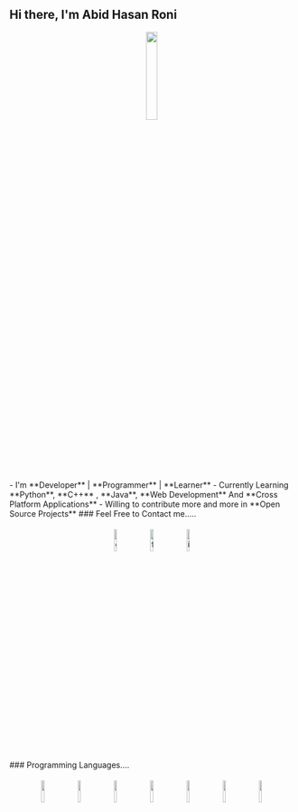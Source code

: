 ## Hi there, I'm Abid Hasan Roni
<p align="center">
<img width="20%" src="https://img.icons8.com/ios-filled/96/000000/programming.png"/>
</p>
- I'm **Developer** | **Programmer** | **Learner**
- Currently Learning **Python**, **C++** , **Java**, **Web Development** And **Cross Platform Applications**
- Willing to contribute more and more in **Open Source Projects**
### Feel Free to Contact me.....
<p align="center">
	<a href="https://github.com/Roni95"><img alt="github" width="10%" style="padding:5px" src="https://img.icons8.com/clouds/100/000000/github.png"/></a>
<!-- 	<a href="https://www.linkedin.com/in/amsiam/"><img alt="linkedin" width="10%" style="padding:5px" src="https://img.icons8.com/clouds/100/000000/linkedin.png"/></a> -->
	<a href="https://www.facebook.com/abidhasan.rony.5/"><img alt="facebook" width="10%" style="padding:5px" src="https://img.icons8.com/clouds/100/000000/facebook-new.png"/></a>
 	<a href="https://www.instagram.com/abid_hasan_roni/"><img alt="instagram" width="10%" style="padding:5px" src="https://img.icons8.com/clouds/100/000000/instagram.png"/></a>
	
</p>
### Programming Languages....
<p align="center">
    <img width="10%" style="padding:5px" src="https://img.icons8.com/color/48/000000/c-programming.png"/>
	<img width="10%" style="padding:5px" src="https://img.icons8.com/color/144/000000/c-sharp-logo-2.png"/>
    <img width="10%" style="padding:5px" src="https://img.icons8.com/color/48/000000/java-coffee-cup-logo--v1.png"/>
	<img width="10%" style="padding:5px" src="https://img.icons8.com/color/144/000000/python.png"/>
	<img width="10%" style="padding:5px" src="https://img.icons8.com/color/48/000000/xml-file.png"/>
    <img width="10%" style="padding:5px" src="https://img.icons8.com/color/48/000000/django.png"/>
	<img width="10%" style="padding:5px" src="https://img.icons8.com/color/48/000000/flutter.png"/>
</p> 

